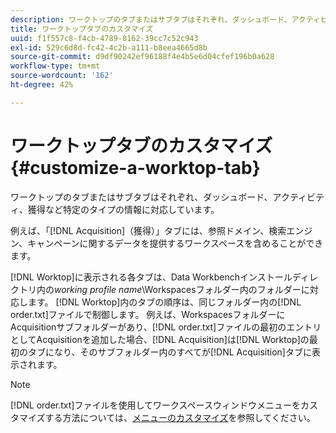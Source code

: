 ```yaml
---
description: ワークトップのタブまたはサブタブはそれぞれ、ダッシュボード、アクティビティ、獲得など特定のタイプの情報に対応しています。
title: ワークトップタブのカスタマイズ
uuid: f1f557c8-f4cb-4789-8162-39cc7c52c943
exl-id: 529c6d8d-fc42-4c2b-a111-b8eea4665d8b
source-git-commit: d9df90242ef96188f4e4b5e6d04cfef196b0a628
workflow-type: tm+mt
source-wordcount: '162'
ht-degree: 42%

---
```


# ワークトップタブのカスタマイズ{#customize-a-worktop-tab}

ワークトップのタブまたはサブタブはそれぞれ、ダッシュボード、アクティビティ、獲得など特定のタイプの情報に対応しています。

例えば、「[!DNL Acquisition]（獲得）」タブには、参照ドメイン、検索エンジン、キャンペーンに関するデータを提供するワークスペースを含めることができます。

[!DNL Worktop]に表示される各タブは、Data Workbenchインストールディレクトリ内の&#x200B;*working profile name*\Workspacesフォルダー内のフォルダーに対応します。 [!DNL Worktop]内のタブの順序は、同じフォルダー内の[!DNL order.txt]ファイルで制御します。 例えば、WorkspacesフォルダーにAcquisitionサブフォルダーがあり、[!DNL order.txt]ファイルの最初のエントリとしてAcquisitionを追加した場合、[!DNL Acquisition]は[!DNL Worktop]の最初のタブになり、そのサブフォルダー内のすべてが[!DNL Acquisition]タブに表示されます。

>[!NOTE]
>
>[!DNL order.txt]ファイルを使用してワークスペースウィンドウメニューをカスタマイズする方法については、[メニューのカスタマイズ](../../../../home/c-get-started/c-intf-anlys-ftrs/c-ctm-menus/c-ctm-menus.md#concept-93d4c09cb7f34cd293b7b64fba1cf894)を参照してください。
